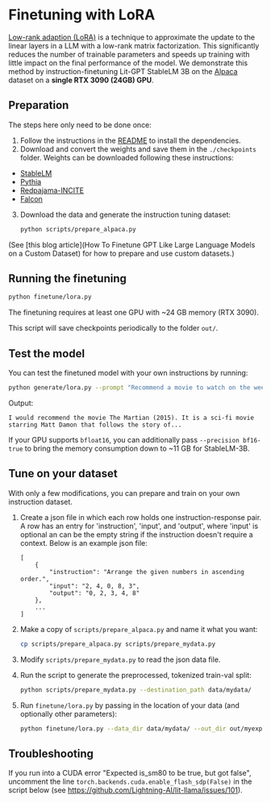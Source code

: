 # Finetuning with LoRA

[Low-rank adaption (LoRA)](https://arxiv.org/abs/2106.09685) is a technique to approximate the update to the linear layers in a LLM with a low-rank matrix factorization. This significantly reduces the number of trainable parameters and speeds up training with little impact on the final performance of the model.
We demonstrate this method by instruction-finetuning Lit-GPT StableLM 3B on the [Alpaca](https://github.com/tatsu-lab/stanford_alpaca) dataset on a **single RTX 3090 (24GB) GPU**.

## Preparation

The steps here only need to be done once:

1. Follow the instructions in the [README](../README.md) to install the dependencies.
2. Download and convert the weights and save them in the `./checkpoints` folder.
   Weights can be downloaded following these instructions:

- [StableLM](download_stablelm.md)
- [Pythia](download_pythia.md)
- [Redpajama-INCITE](download_redpajama_incite.md)
- [Falcon](download_falcon.md)

3. Download the data and generate the instruction tuning dataset:

   ```bash
   python scripts/prepare_alpaca.py
   ```

(See [this blog article](How To Finetune GPT Like Large Language Models on a Custom Dataset) for how to prepare and use custom datasets.)

## Running the finetuning

```bash
python finetune/lora.py
```

The finetuning requires at least one GPU with ~24 GB memory (RTX 3090).

This script will save checkpoints periodically to the folder `out/`.



## Test the model

You can test the finetuned model with your own instructions by running:

```bash
python generate/lora.py --prompt "Recommend a movie to watch on the weekend."
```
Output:
```
I would recommend the movie The Martian (2015). It is a sci-fi movie starring Matt Damon that follows the story of...
```

If your GPU supports `bfloat16`, you can additionally pass `--precision bf16-true` to bring the memory consumption down to ~11 GB for StableLM-3B.

## Tune on your dataset

With only a few modifications, you can prepare and train on your own instruction dataset.

1. Create a json file in which each row holds one instruction-response pair. 
   A row has an entry for 'instruction', 'input', and 'output', where 'input' is optional an can be 
   the empty string if the instruction doesn't require a context. Below is an example json file:

    ```
    [
        {
            "instruction": "Arrange the given numbers in ascending order.",
            "input": "2, 4, 0, 8, 3",
            "output": "0, 2, 3, 4, 8"
        },
        ...
    ]
    ```

2. Make a copy of `scripts/prepare_alpaca.py` and name it what you want:

    ```bash
    cp scripts/prepare_alpaca.py scripts/prepare_mydata.py
    ```

3. Modify `scripts/prepare_mydata.py` to read the json data file.
4. Run the script to generate the preprocessed, tokenized train-val split:

    ```bash
    python scripts/prepare_mydata.py --destination_path data/mydata/
    ```

5. Run `finetune/lora.py` by passing in the location of your data (and optionally other parameters):
   
    ```bash
    python finetune/lora.py --data_dir data/mydata/ --out_dir out/myexperiment
    ```


## Troubleshooting

If you run into a CUDA error "Expected is_sm80 to be true, but got false", uncomment the line
`torch.backends.cuda.enable_flash_sdp(False)` in the script below (see https://github.com/Lightning-AI/lit-llama/issues/101).
